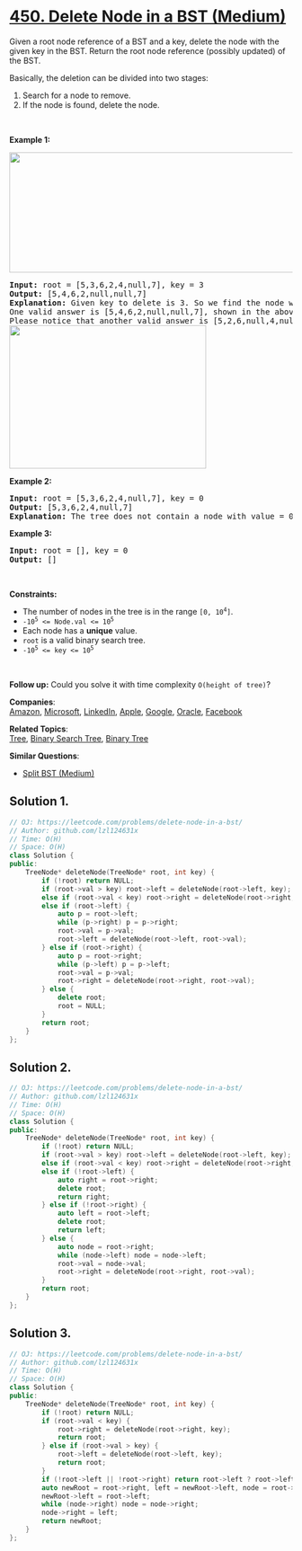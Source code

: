 # [450. Delete Node in a BST (Medium)](https://leetcode.com/problems/delete-node-in-a-bst/)

<p>Given a root node reference of a BST and a key, delete the node with the given key in the BST. Return the root node reference (possibly updated) of the BST.</p>

<p>Basically, the deletion can be divided into two stages:</p>

<ol>
	<li>Search for a node to remove.</li>
	<li>If the node is found, delete the node.</li>
</ol>

<p>&nbsp;</p>
<p><strong>Example 1:</strong></p>
<img alt="" src="https://assets.leetcode.com/uploads/2020/09/04/del_node_1.jpg" style="width: 800px; height: 214px;">
<pre><strong>Input:</strong> root = [5,3,6,2,4,null,7], key = 3
<strong>Output:</strong> [5,4,6,2,null,null,7]
<strong>Explanation:</strong> Given key to delete is 3. So we find the node with value 3 and delete it.
One valid answer is [5,4,6,2,null,null,7], shown in the above BST.
Please notice that another valid answer is [5,2,6,null,4,null,7] and it's also accepted.
<img alt="" src="https://assets.leetcode.com/uploads/2020/09/04/del_node_supp.jpg" style="width: 350px; height: 255px;">
</pre>

<p><strong>Example 2:</strong></p>

<pre><strong>Input:</strong> root = [5,3,6,2,4,null,7], key = 0
<strong>Output:</strong> [5,3,6,2,4,null,7]
<strong>Explanation:</strong> The tree does not contain a node with value = 0.
</pre>

<p><strong>Example 3:</strong></p>

<pre><strong>Input:</strong> root = [], key = 0
<strong>Output:</strong> []
</pre>

<p>&nbsp;</p>
<p><strong>Constraints:</strong></p>

<ul>
	<li>The number of nodes in the tree is in the range <code>[0, 10<sup>4</sup>]</code>.</li>
	<li><code>-10<sup>5</sup> &lt;= Node.val &lt;= 10<sup>5</sup></code></li>
	<li>Each node has a <strong>unique</strong> value.</li>
	<li><code>root</code> is a valid binary search tree.</li>
	<li><code>-10<sup>5</sup> &lt;= key &lt;= 10<sup>5</sup></code></li>
</ul>

<p>&nbsp;</p>
<p><strong>Follow up:</strong> Could you solve it with time complexity <code>O(height of tree)</code>?</p>


**Companies**:  
[Amazon](https://leetcode.com/company/amazon), [Microsoft](https://leetcode.com/company/microsoft), [LinkedIn](https://leetcode.com/company/linkedin), [Apple](https://leetcode.com/company/apple), [Google](https://leetcode.com/company/google), [Oracle](https://leetcode.com/company/oracle), [Facebook](https://leetcode.com/company/facebook)

**Related Topics**:  
[Tree](https://leetcode.com/tag/tree/), [Binary Search Tree](https://leetcode.com/tag/binary-search-tree/), [Binary Tree](https://leetcode.com/tag/binary-tree/)

**Similar Questions**:
* [Split BST (Medium)](https://leetcode.com/problems/split-bst/)

## Solution 1.

```cpp
// OJ: https://leetcode.com/problems/delete-node-in-a-bst/
// Author: github.com/lzl124631x
// Time: O(H)
// Space: O(H)
class Solution {
public:
    TreeNode* deleteNode(TreeNode* root, int key) {
        if (!root) return NULL;
        if (root->val > key) root->left = deleteNode(root->left, key);
        else if (root->val < key) root->right = deleteNode(root->right, key);
        else if (root->left) {
            auto p = root->left;
            while (p->right) p = p->right;
            root->val = p->val;
            root->left = deleteNode(root->left, root->val);
        } else if (root->right) {
            auto p = root->right;
            while (p->left) p = p->left;
            root->val = p->val;
            root->right = deleteNode(root->right, root->val);
        } else {
            delete root;
            root = NULL;
        }
        return root;
    }
};
```

## Solution 2.

```cpp
// OJ: https://leetcode.com/problems/delete-node-in-a-bst/
// Author: github.com/lzl124631x
// Time: O(H)
// Space: O(H)
class Solution {
public:
    TreeNode* deleteNode(TreeNode* root, int key) {
        if (!root) return NULL;
        if (root->val > key) root->left = deleteNode(root->left, key);
        else if (root->val < key) root->right = deleteNode(root->right, key);
        else if (!root->left) {
            auto right = root->right;
            delete root;
            return right;
        } else if (!root->right) {
            auto left = root->left;
            delete root;
            return left;
        } else {
            auto node = root->right;
            while (node->left) node = node->left;
            root->val = node->val;
            root->right = deleteNode(root->right, root->val);
        }
        return root;
    }
};
```

## Solution 3.

```cpp
// OJ: https://leetcode.com/problems/delete-node-in-a-bst/
// Author: github.com/lzl124631x
// Time: O(H)
// Space: O(H)
class Solution {
public:
    TreeNode* deleteNode(TreeNode* root, int key) {
        if (!root) return NULL;
        if (root->val < key) {
            root->right = deleteNode(root->right, key);
            return root;
        } else if (root->val > key) {
            root->left = deleteNode(root->left, key);
            return root;
        }
        if (!root->left || !root->right) return root->left ? root->left : root->right;
        auto newRoot = root->right, left = newRoot->left, node = root->left; // Use `root->right` as the new root. Put `root->right->left` as the right child of the rightmost child of `root->left`.
        newRoot->left = root->left;
        while (node->right) node = node->right;
        node->right = left;
        return newRoot;
    }
};
```
